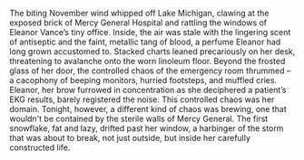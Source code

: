 The biting November wind whipped off Lake Michigan, clawing at the exposed brick of Mercy General Hospital and rattling the windows of Eleanor Vance’s tiny office.  Inside, the air was stale with the lingering scent of antiseptic and the faint, metallic tang of blood, a perfume Eleanor had long grown accustomed to.  Stacked charts leaned precariously on her desk, threatening to avalanche onto the worn linoleum floor.  Beyond the frosted glass of her door, the controlled chaos of the emergency room thrummed – a cacophony of beeping monitors, hurried footsteps, and muffled cries. Eleanor, her brow furrowed in concentration as she deciphered a patient’s EKG results, barely registered the noise.  This controlled chaos was her domain. Tonight, however, a different kind of chaos was brewing, one that wouldn't be contained by the sterile walls of Mercy General.  The first snowflake, fat and lazy, drifted past her window, a harbinger of the storm that was about to break, not just outside, but inside her carefully constructed life.
